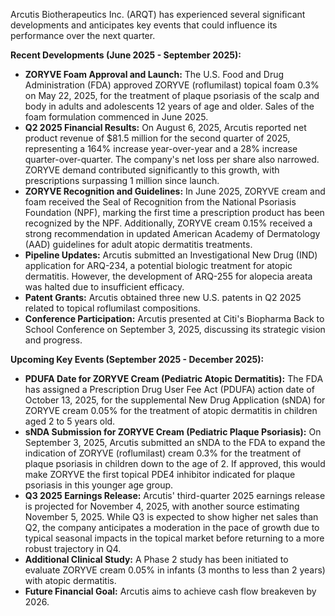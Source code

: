 Arcutis Biotherapeutics Inc. (ARQT) has experienced several significant developments and anticipates key events that could influence its performance over the next quarter.

**Recent Developments (June 2025 - September 2025):**

*   **ZORYVE Foam Approval and Launch:** The U.S. Food and Drug Administration (FDA) approved ZORYVE (roflumilast) topical foam 0.3% on May 22, 2025, for the treatment of plaque psoriasis of the scalp and body in adults and adolescents 12 years of age and older. Sales of the foam formulation commenced in June 2025.
*   **Q2 2025 Financial Results:** On August 6, 2025, Arcutis reported net product revenue of $81.5 million for the second quarter of 2025, representing a 164% increase year-over-year and a 28% increase quarter-over-quarter. The company's net loss per share also narrowed. ZORYVE demand contributed significantly to this growth, with prescriptions surpassing 1 million since launch.
*   **ZORYVE Recognition and Guidelines:** In June 2025, ZORYVE cream and foam received the Seal of Recognition from the National Psoriasis Foundation (NPF), marking the first time a prescription product has been recognized by the NPF. Additionally, ZORYVE cream 0.15% received a strong recommendation in updated American Academy of Dermatology (AAD) guidelines for adult atopic dermatitis treatments.
*   **Pipeline Updates:** Arcutis submitted an Investigational New Drug (IND) application for ARQ-234, a potential biologic treatment for atopic dermatitis. However, the development of ARQ-255 for alopecia areata was halted due to insufficient efficacy.
*   **Patent Grants:** Arcutis obtained three new U.S. patents in Q2 2025 related to topical roflumilast compositions.
*   **Conference Participation:** Arcutis presented at Citi's Biopharma Back to School Conference on September 3, 2025, discussing its strategic vision and progress.

**Upcoming Key Events (September 2025 - December 2025):**

*   **PDUFA Date for ZORYVE Cream (Pediatric Atopic Dermatitis):** The FDA has assigned a Prescription Drug User Fee Act (PDUFA) action date of October 13, 2025, for the supplemental New Drug Application (sNDA) for ZORYVE cream 0.05% for the treatment of atopic dermatitis in children aged 2 to 5 years old.
*   **sNDA Submission for ZORYVE Cream (Pediatric Plaque Psoriasis):** On September 3, 2025, Arcutis submitted an sNDA to the FDA to expand the indication of ZORYVE (roflumilast) cream 0.3% for the treatment of plaque psoriasis in children down to the age of 2. If approved, this would make ZORYVE the first topical PDE4 inhibitor indicated for plaque psoriasis in this younger age group.
*   **Q3 2025 Earnings Release:** Arcutis' third-quarter 2025 earnings release is projected for November 4, 2025, with another source estimating November 5, 2025. While Q3 is expected to show higher net sales than Q2, the company anticipates a moderation in the pace of growth due to typical seasonal impacts in the topical market before returning to a more robust trajectory in Q4.
*   **Additional Clinical Study:** A Phase 2 study has been initiated to evaluate ZORYVE cream 0.05% in infants (3 months to less than 2 years) with atopic dermatitis.
*   **Future Financial Goal:** Arcutis aims to achieve cash flow breakeven by 2026.